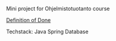 Mini project for Ohjelmistotuotanto course

[Definition of Done](DoD.MD)

Techstack:
Java
Spring
Database
